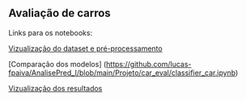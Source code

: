 ## Avaliação de carros

Links para os notebooks:

[Vizualização do dataset e pré-processamento](https://github.com/lucas-fpaiva/AnalisePred_I/blob/main/Projeto/car_eval/eda_car.ipynb)

[Comparação dos modelos] (https://github.com/lucas-fpaiva/AnalisePred_I/blob/main/Projeto/car_eval/classifier_car.ipynb)

[Vizualização dos resultados](https://github.com/lucas-fpaiva/AnalisePred_I/blob/main/Projeto/car_eval/results_view.ipynb)
